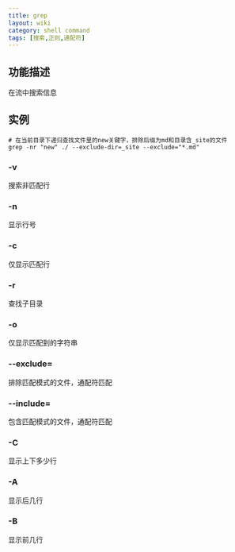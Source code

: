 ```yaml
---
title: grep
layout: wiki
category: shell command
tags: [搜索,正则,通配符]
---
```


## 功能描述

在流中搜索信息

## 实例

```
# 在当前目录下递归查找文件里的new关键字，排除后缀为md和目录含_site的文件
grep -nr "new" ./ --exclude-dir=_site --exclude="*.md"
```

### -v

搜索非匹配行

### -n

显示行号

### -c

仅显示匹配行

### -r

查找子目录

### -o

仅显示匹配到的字符串

### --exclude=

排除匹配模式的文件，通配符匹配

### --include=

包含匹配模式的文件，通配符匹配

### -C

显示上下多少行

### -A

显示后几行

### -B

显示前几行
